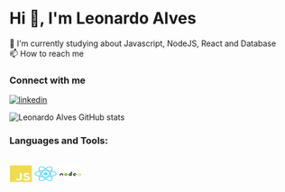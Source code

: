 <h1>Hi 👋, I'm Leonardo Alves</h1>

🚀 I'm currently studying about Javascript, NodeJS, React and Database
</br>
📫 How to reach me

### Connect with me

[![linkedin](https://img.shields.io/badge/LinkedIn-0077B5?style=for-the-badge&logo=linkedin&logoColor=white)](https://www.linkedin.com/in/leonardoalves99/)

![Leonardo Alves GitHub stats](https://github-readme-stats.vercel.app/api?username=leonardoalves99&show_icons=true&theme=dracula)
</br>


### Languages and Tools:
<div style="display: inline_block"><br/>
   <img align="center" alt="Js" height="30" width="40" src="https://raw.githubusercontent.com/devicons/devicon/master/icons/javascript/javascript-plain.svg">
   <img align="center" alt="Rafa-React" height="30" width="40" src="https://raw.githubusercontent.com/devicons/devicon/master/icons/react/react-original.svg">
   <img align="center" alt="Rafa-React" height="30" width="40" src="https://raw.githubusercontent.com/devicons/devicon/master/icons/nodejs/nodejs-original-wordmark.svg">
   
     
</div></br>

